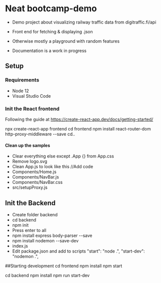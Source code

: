 # Neat bootcamp-demo #

   * Demo project about visualizing railway traffic data from digitraffic.fi/api
   
   * Front end for fetching & displaying .json
   
   * Otherwise mostly a playground with random features

   * Documentation is a work in progress

## Setup
### Requirements
 * Node 12
 * Visual Studio Code
### Init the React frontend 
Following the guide at https://create-react-app.dev/docs/getting-started/

npx create-react-app frontend
cd frontend
npm install react-router-dom http-proxy-middleware --save
cd..

#### Clean up the samples
* Clear everything else except .App {} from App.css
* Remove logo.svg
* Clean App.js to look like this 
  //Add code
* Components/Home.js
* Components/NavBar.js
* Components/NavBar.css
* src/setupProxy.js

## Init the Backend
* Create folder backend
* cd backend
* npm init
* Press enter to all
* npm install express body-parser --save
* npm install nodemon --save-dev 
* index.js
* Edit package.json and add to scripts
    "start": "node .",
    "start-dev": "nodemon .",

##Starting development
 cd frontend
 npm install
 npm start

 cd backend
 npm install
 npm run start-dev



